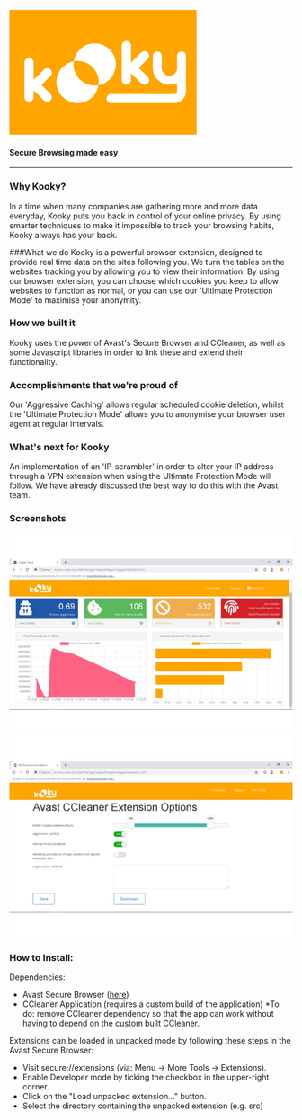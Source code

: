 ![Logo](/docs/logo.png)
#### Secure Browsing made easy
------------------


### Why Kooky?
In a time when many companies are gathering more and more data everyday, Kooky puts you back in control of your online privacy. By using smarter techniques to make it impossible to track your browsing habits, Kooky always has your back.

###What we do
Kooky is a powerful browser extension, designed to provide real time data on the sites following you. We turn the tables on the websites tracking you by allowing you to view their information. By using our browser extension, you can choose which cookies you keep to allow websites to function as normal, or you can use our 'Ultimate Protection Mode' to maximise your anonymity.

### How we built it
Kooky uses the power of Avast's Secure Browser and CCleaner, as well as some Javascript libraries in order to link these and extend their functionality.

### Accomplishments that we're proud of
Our 'Aggressive Caching' allows regular scheduled cookie deletion, whilst the 'Ultimate Protection Mode' allows you to anonymise your browser user agent at regular intervals.

### What's next for Kooky
An implementation of an 'IP-scrambler' in order to alter your IP address through a VPN extension when using the Ultimate Protection Mode will follow. We have already discussed the best way to do this with the Avast team.

### Screenshots
![Dashboard](/docs/dashboard.jpg)
![Options Page](/docs/options_page.jpg)


### How to Install:

Dependencies: 
- Avast Secure Browser ([here](https://dev-download.avastbrowser.com/ccleaner/avast_secure_browser_setup.exe))
- CCleaner Application (requires a custom build of the application) *To do: remove CCleaner dependency so that the app can work without having to depend on the custom built CCleaner.

Extensions can be loaded in unpacked mode by following these steps in the Avast Secure Browser:

- Visit secure://extensions (via: Menu -> More Tools -> Extensions).
- Enable Developer mode by ticking the checkbox in the upper-right corner.
- Click on the "Load unpacked extension..." button.
- Select the directory containing the unpacked extension (e.g. src)

